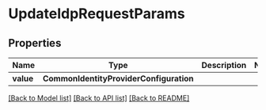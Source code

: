 # UpdateIdpRequestParams


## Properties
Name | Type | Description | Notes
------------ | ------------- | ------------- | -------------
**value** | **CommonIdentityProviderConfiguration** |  | 

[[Back to Model list]](../README.md#documentation-for-models) [[Back to API list]](../README.md#documentation-for-api-endpoints) [[Back to README]](../README.md)


